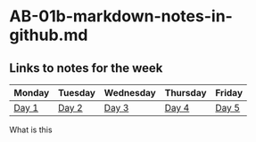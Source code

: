 # AB-01b-markdown-notes-in-github.md

## Links to notes for the week

Monday|Tuesday|Wednesday|Thursday|Friday
---|---|---|---|---|
[Day 1](day-1/notes.md) | [Day 2](day-2/notes.md) | [Day 3](day-3/notes.md) | [Day 4](day-2/notes.md) | [Day 5](day-5/notes.md)

 What is this